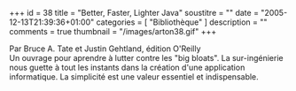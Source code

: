 +++
id = 38
title = "Better, Faster, Lighter Java"
soustitre = ""
date = "2005-12-13T21:39:36+01:00"
categories = [ "Bibliothèque" ]
description = ""
comments = true
thumbnail = "/images/arton38.gif"
+++

<div class="chapo">Par Bruce A. Tate et Justin Gehtland, édition O'Reilly</div>
Un ouvrage pour aprendre à lutter contre les "big bloats". La sur-ingénierie nous guette à tout les instants dans la création d'une application informatique. La simplicité est une valeur essentiel et indispensable.